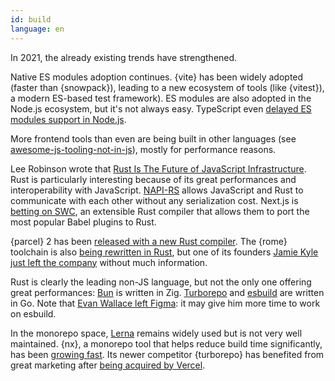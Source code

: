 ```yaml
---
id: build
language: en
---
```


In 2021, the already existing trends have strengthened.

Native ES modules adoption continues. {vite} has been widely adopted (faster than {snowpack}), leading to a new ecosystem of tools (like {vitest}), a modern ES-based test framework). ES modules are also adopted in the Node.js ecosystem, but it's not always easy. TypeScript even [delayed ES modules support in Node.js](https://devblogs.microsoft.com/typescript/announcing-typescript-4-5/#esm-nodejs).

More frontend tools than even are being built in other languages (see [awesome-js-tooling-not-in-js](https://github.com/RobinCsl/awesome-js-tooling-not-in-js)), mostly for performance reasons.

Lee Robinson wrote that [Rust Is The Future of JavaScript Infrastructure](https://leerob.io/blog/rust). Rust is particularly interesting because of its great performances and interoperability with JavaScript. [NAPI-RS](https://napi.rs/) allows JavaScript and Rust to communicate with each other without any serialization cost. Next.js is [betting on SWC](https://nextjs.org/blog/next-12#faster-builds-and-fast-refresh-with-rust-compiler), an extensible Rust compiler that allows them to port the most popular Babel plugins to Rust.

{parcel} 2 has been [released with a new Rust compiler](https://parceljs.org/blog/v2/). The {rome} toolchain is also [being rewritten in Rust](https://rome.tools/blog/2021/09/21/rome-will-be-rewritten-in-rust), but one of its founders [Jamie Kyle just left the company](https://twitter.com/buildsghost/status/1471523960479121408) without much information.

Rust is clearly the leading non-JS language, but not the only one offering great performances: [Bun](http://bun.sh/) is written in Zig. [Turborepo](https://turborepo.org/) and [esbuild](https://esbuild.github.io/) are written in Go. Note that [Evan Wallace left Figma](https://twitter.com/evanwallace/status/1475685056454836229): it may give him more time to work on esbuild.

In the monorepo space, [Lerna](https://github.com/lerna/lerna) remains widely used but is not very well maintained. {nx}, a monorepo tool that helps reduce build time significantly, has been [growing fast](https://twitter.com/victorsavkin/status/1476618225551036427). Its newer competitor {turborepo} has benefited from great marketing after [being acquired by Vercel](https://vercel.com/blog/vercel-acquires-turborepo).
